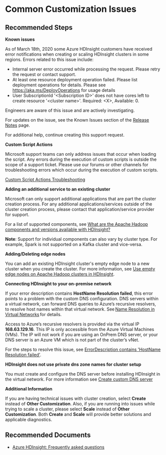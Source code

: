 <properties
    pageTitle="Common Customization Issues"
    description="Cluster Creation Fails Due To an Issue With Custom DNS Setup"
    service="microsoft.hdinsight"
    resource="clusters"
    authors="v-miegge"
    ms.author="jaserano"
    displayOrder=""
    selfHelpType="generic"
    supportTopicIds="32636488"
    resourceTags=""
    productPesIds="15078"
    cloudEnvironments="public, MoonCake, Fairfax"
    articleId="6a60e737-a15c-44df-8320-273b54797713"
	ownershipId="AzureData_HDInsight"
/>
# Common Customization Issues

## **Recommended Steps**

**Known issues**

As of March 18th, 2020 some Azure HDInsight customers have received error notifications when creating or scaling HDInsight clusters in some regions. Errors related to this issue include:

- Internal server error occurred while processing the request. Please retry the request or contact support.
- At least one resource deployment operation failed. Please list deployment operations for details. Please see https://aka.ms/DeployOperations for usage details
- User SubscriptionId '\<Subscription ID\>' does not have cores left to create resource '\<cluster name>'. Required: \<X\>, Available: 0.

Engineers are aware of this issue and are actively investigating.

For updates on the issue, see the Known Issues section of the [Release Notes](https://docs.microsoft.com/en-us/azure/hdinsight/hdinsight-release-notes#known-issues) page.

For additional help, continue creating this support request.

**Custom Script Actions**

Microsoft support teams can only address issues that occur when loading the script. Any errors during the execution of custom scripts is outside the scope of a support ticket. Please use our forums or other channels for troubleshooting errors which occur during the execution of custom scripts.

[Custom Script Actions Troubleshooting](https://docs.microsoft.com/azure/hdinsight/hdinsight-hadoop-customize-cluster-linux#troubleshooting)

**Adding an additional service to an existing cluster**

Microsoft can only support additional applications that are part the cluster creation process. For any additional applications/services outside of the cluster creation process, please contact that application/service provider for support.

For a list of supported components, see [What are the Apache Hadoop components and versions available with HDInsight?](https://docs.microsoft.com/azure/hdinsight/hdinsight-component-versioning#apache-hadoop-components-available-with-different-hdinsight-versions)

**Note**: Support for individual components can also vary by cluster type. For example, Spark is not supported on a Kafka cluster and vice-versa.

**Adding/Deleting edge nodes**

You can add an existing HDInsight cluster's empty edge node to a new cluster when you create the cluster. For more information, see [Use empty edge nodes on Apache Hadoop clusters in HDInsight](https://docs.microsoft.com/azure/hdinsight/hdinsight-apps-use-edge-node).

**Connecting HDInsight to your on-premise network**

If your error description contains **HostName Resolution failed**, this error points to a problem with the custom DNS configuration. DNS servers within a virtual network, can forward DNS queries to Azure’s recursive resolvers, to resolve host names within that virtual network. See [Name Resolution in Virtual Networks](https://docs.microsoft.com/azure/virtual-network/virtual-networks-name-resolution-for-vms-and-role-instances) for details.

Access to Azure’s recursive resolvers is provided via the virtual IP **168.63.129.16**. This IP is only accessible from the Azure Virtual Machines (VMs). The IP will not work if you are using an OnPrem DNS server, or your DNS server is an Azure VM which is not part of the cluster’s vNet.

For the steps to resolve this issue, see [ErrorDescription contains 'HostName Resolution failed'](https://hdinsight.github.io/ClusterCRUD/hdinsight-vnet#1-errordescription-contains-hostname-resolution-failed).

**HDInsight does not use private dns zone names for cluster setup**

You must create and configure the DNS server before installing HDInsight in the virtual network. For more information see [Create custom DNS server](https://docs.microsoft.com/azure/hdinsight/connect-on-premises-network#create-custom-dns-server)

**Additional Information**

If you are having technical issues with cluster creation, select **Create** instead of **Other Customization**. Also, if you are running into issues while trying to scale a cluster, please select **Scale** instead of **Other Customization**. Both **Create** and **Scale** will provide better solutions and applicable diagnostics.
## **Recommended Documents**
* [Azure HDInsight: Frequently asked questions](https://docs.microsoft.com/azure/hdinsight/hdinsight-faq)

